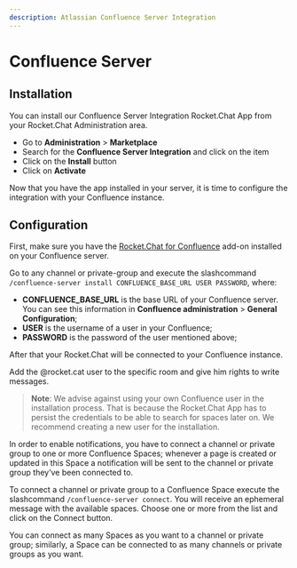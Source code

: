 ```yaml
---
description: Atlassian Confluence Server Integration
---
```


# Confluence Server

## Installation

You can install our Confluence Server Integration Rocket.Chat App from your Rocket.Chat Administration area.

* Go to **Administration** > **Marketplace**
* Search for the **Confluence Server Integration** and click on the item
* Click on the **Install** button
* Click on **Activate**

Now that you have the app installed in your server, it is time to configure the integration with your Confluence instance.

## Configuration

First, make sure you have the [Rocket.Chat for Confluence](https://marketplace.atlassian.com/apps/1220180/rocket-chat-for-confluence) add-on installed on your Confluence server.

Go to any channel or private-group and execute the slashcommand `/confluence-server install CONFLUENCE_BASE_URL USER PASSWORD`, where:

* **CONFLUENCE\_BASE\_URL** is the base URL of your Confluence server. You can see this information in **Confluence administration** > **General Configuration**;
* **USER** is the username of a user in your Confluence;
* **PASSWORD** is the password of the user mentioned above;

After that your Rocket.Chat will be connected to your Confluence instance.

Add the @rocket.cat user to the specific room and give him rights to write messages.

> **Note**: We advise against using your own Confluence user in the installation process. That is because the Rocket.Chat App has to persist the credentials to be able to search for spaces later on. We recommend creating a new user for the installation.

In order to enable notifications, you have to connect a channel or private group to one or more Confluence Spaces; whenever a page is created or updated in this Space a notification will be sent to the channel or private group they’ve been connected to.

To connect a channel or private group to a Confluence Space execute the slashcommand `/confluence-server connect`. You will receive an ephemeral message with the available spaces. Choose one or more from the list and click on the Connect button.

You can connect as many Spaces as you want to a channel or private group; similarly, a Space can be connected to as many channels or private groups as you want.
